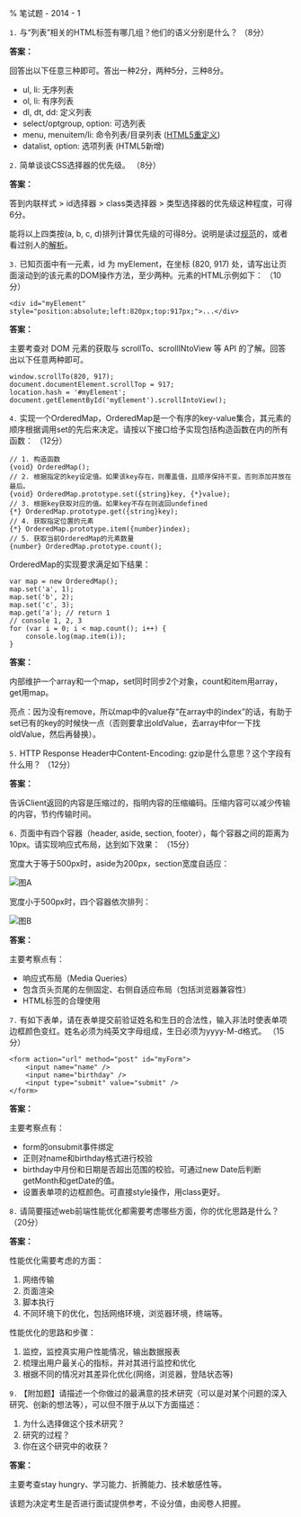 % 笔试题 - 2014 - 1


`1.`  与“列表”相关的HTML标签有哪几组？他们的语义分别是什么？ （8分）

**答案：**

回答出以下任意三种即可。答出一种2分，两种5分，三种8分。

- ul, li: 无序列表
- ol, li: 有序列表
- dl, dt, dd: 定义列表
- select/optgroup, option: 可选列表
- menu, menuitem/li: 命令列表/目录列表 ([HTML5重定义](http://www.w3.org/html/wg/drafts/html/master/interactive-elements.html#the-menu-element))
- datalist, option: 选项列表 (HTML5新增)


`2.`  简单谈谈CSS选择器的优先级。 （8分）

**答案：** 

答到内联样式 &gt; id选择器 &gt; class类选择器 &gt; 类型选择器的优先级这种程度，可得6分。

能将以上四类按(a, b, c, d)排列计算优先级的可得8分。说明是读过[规范](http://www.w3.org/TR/CSS21/cascade.html#specificity)的，或者看过别人的[解析](http://yiminghe.iteye.com/blog/254094)。


`3.`  已知页面中有一元素，id 为 myElement，在坐标 (820, 917) 处，请写出让页面滚动到的该元素的DOM操作方法，至少两种。元素的HTML示例如下： （10分）

    <div id="myElement" style="position:absolute;left:820px;top:917px;">...</div>

**答案：** 

主要考查对 DOM 元素的获取与 scrollTo、scrollINtoView 等 API 的了解。回答出以下任意两种即可。

    window.scrollTo(820, 917);
    document.documentElement.scrollTop = 917;
    location.hash = '#myElement';
    document.getElementById('myElement').scrollIntoView();


`4.`  实现一个OrderedMap，OrderedMap是一个有序的key-value集合，其元素的顺序根据调用set的先后来决定。请按以下接口给予实现包括构造函数在内的所有函数： （12分）

    // 1. 构造函数
    {void} OrderedMap();
    // 2. 根据指定的key设定值。如果该key存在，则覆盖值，且顺序保持不变。否则添加并放在最后。
    {void} OrderedMap.prototype.set({string}key, {*}value);
    // 3. 根据key获取对应的值。如果key不存在则返回undefined
    {*} OrderedMap.prototype.get({string}key);
    // 4. 获取指定位置的元素
    {*} OrderedMap.prototype.item({number}index);
    // 5. 获取当前OrderedMap的元素数量
    {number} OrderedMap.prototype.count();

OrderedMap的实现要求满足如下结果：

    var map = new OrderedMap();
    map.set('a', 1);
    map.set('b', 2);
    map.set('c', 3);
    map.get('a'); // return 1
    // console 1, 2, 3
    for (var i = 0; i < map.count(); i++) {
        console.log(map.item(i));
    }



**答案：** 

内部维护一个array和一个map，set同时同步2个对象，count和item用array，get用map。

亮点：因为没有remove，所以map中的value存“在array中的index”的话，有助于set已有的key的时候快一点（否则要拿出oldValue，去array中for一下找oldValue，然后再替换）。



`5.`  HTTP Response Header中Content-Encoding: gzip是什么意思？这个字段有什么用？ （12分）

**答案：** 

告诉Client返回的内容是压缩过的，指明内容的压缩编码。压缩内容可以减少传输的内容，节约传输时间。


`6.`  页面中有四个容器（header, aside, section, footer），每个容器之间的距离为10px。请实现响应式布局，达到如下效果： （15分）

宽度大于等于500px时，aside为200px，section宽度自适应：

![图A](http://fe.baidu.com/~zhao_lei/test/1-a.png)

宽度小于500px时，四个容器依次排列：
 
![图B](http://fe.baidu.com/~zhao_lei/test/1-b.png)


**答案：** 

主要考察点有：

- 响应式布局（Media Queries）
- 包含页头页尾的左侧固定、右侧自适应布局（包括浏览器兼容性）
- HTML标签的合理使用


`7.`  有如下表单，请在表单提交前验证姓名和生日的合法性，输入非法时使表单项边框颜色变红。姓名必须为纯英文字母组成，生日必须为yyyy-M-d格式。 （15分）

    <form action="url" method="post" id="myForm">
        <input name="name" />
        <input name="birthday" />
        <input type="submit" value="submit" />
    </form>

**答案：** 

主要考察点有：

- form的onsubmit事件绑定
- 正则对name和birthday格式进行校验
- birthday中月份和日期是否超出范围的校验。可通过new Date后判断getMonth和getDate的值。
- 设置表单项的边框颜色。可直接style操作，用class更好。



`8.`  请简要描述web前端性能优化都需要考虑哪些方面，你的优化思路是什么？ （20分）

**答案：** 

性能优化需要考虑的方面：

1. 网络传输
2. 页面渲染
3. 脚本执行
4. 不同环境下的优化，包括网络环境，浏览器环境，终端等。

性能优化的思路和步骤：

1. 监控，监控真实用户性能情况，输出数据报表
2. 梳理出用户最关心的指标，并对其进行监控和优化  
3. 根据不同的情况对其差异化优化(网络，浏览器，登陆状态等) 


`9.` 【附加题】请描述一个你做过的最满意的技术研究（可以是对某个问题的深入研究、创新的想法等），可以但不限于从以下方面描述：

1.  为什么选择做这个技术研究？
2.  研究的过程？
3.  你在这个研究中的收获？

**答案：** 

主要考查stay hungry、学习能力、折腾能力、技术敏感性等。

该题为决定考生是否进行面试提供参考，不设分值，由阅卷人把握。
